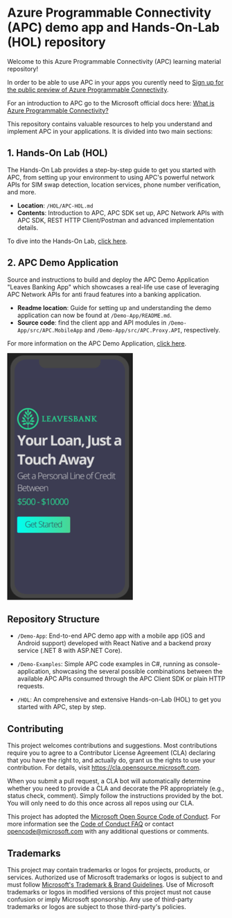 # Azure Programmable Connectivity (APC) demo app and Hands-On-Lab (HOL) repository

Welcome to this Azure Programmable Connectivity (APC) learning material repository! 

In order to be able to use APC in your apps you curently need to [Sign up for the public preview of Azure Programmable Connectivity](https://aka.ms/APCpublicpreview). 

For an introduction to APC go to the Microsoft official docs here: [What is Azure Programmable Connectivity?](https://learn.microsoft.com/en-us/azure/programmable-connectivity/azure-programmable-connectivity-overview)

This repository contains valuable resources to help you understand and implement APC in your applications. It is divided into two main sections:

## 1. Hands-On Lab (HOL)

The Hands-On Lab provides a step-by-step guide to get you started with APC, from setting up your environment to using APC's powerful network APIs for SIM swap detection, location services, phone number verification, and more.

- **Location**: `/HOL/APC-HOL.md`
- **Contents**: Introduction to APC, APC SDK set up, APC Network APIs with APC SDK, REST HTTP Client/Postman and advanced implementation details.

To dive into the Hands-On Lab, [click here](./HOL/APC-HOL.md).

## 2. APC Demo Application

Source and instructions to build and deploy the APC Demo Application "Leaves Banking App" which showcases a real-life use case of leveraging APC Network APIs for anti fraud features into a banking application.

- **Readme location**: Guide for setting up and understanding the demo application can now be found at `/Demo-App/README.md`.
- **Source code**: find the client app and API modules in `/Demo-App/src/APC.MobileApp` and `/Demo-App/src/APC.Proxy.API`, respectively.

For more information on the APC Demo Application, [click here](/Demo-App/README.md).

![Leaves Bank app](/Demo-App/docs/imgs/main-image-2.png)


## Repository Structure

- `/Demo-App`: End-to-end APC demo app with a mobile app (iOS and Android support) developed with  React Native and a backend proxy service (.NET 8 with ASP.NET Core).

- `/Demo-Examples`: Simple APC code examples in C#, running as console-application, showcasing the several possible combinations between the available APC APIs consumed through the APC Client SDK or plain HTTP requests.

- `/HOL`: An comprehensive and extensive Hands-on-Lab (HOL) to get you started with APC, step by step.


## Contributing

This project welcomes contributions and suggestions.  Most contributions require you to agree to a
Contributor License Agreement (CLA) declaring that you have the right to, and actually do, grant us
the rights to use your contribution. For details, visit https://cla.opensource.microsoft.com.

When you submit a pull request, a CLA bot will automatically determine whether you need to provide
a CLA and decorate the PR appropriately (e.g., status check, comment). Simply follow the instructions
provided by the bot. You will only need to do this once across all repos using our CLA.

This project has adopted the [Microsoft Open Source Code of Conduct](https://opensource.microsoft.com/codeofconduct/).
For more information see the [Code of Conduct FAQ](https://opensource.microsoft.com/codeofconduct/faq/) or
contact [opencode@microsoft.com](mailto:opencode@microsoft.com) with any additional questions or comments.

## Trademarks

This project may contain trademarks or logos for projects, products, or services. Authorized use of Microsoft 
trademarks or logos is subject to and must follow 
[Microsoft's Trademark & Brand Guidelines](https://www.microsoft.com/en-us/legal/intellectualproperty/trademarks/usage/general).
Use of Microsoft trademarks or logos in modified versions of this project must not cause confusion or imply Microsoft sponsorship.
Any use of third-party trademarks or logos are subject to those third-party's policies.

